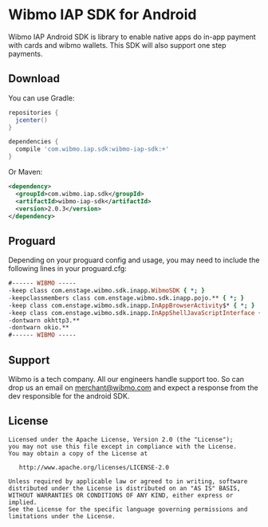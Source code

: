 Wibmo IAP SDK for Android
=====

Wibmo IAP Android SDK is library to enable native apps do in-app payment with cards and wibmo wallets. This SDK will also support one step payments.

Download
--------
You can use Gradle:

```gradle
repositories {
  jcenter()
}

dependencies {
  compile 'com.wibmo.iap.sdk:wibmo-iap-sdk:+'
}
```

Or Maven:

```xml
<dependency>
  <groupId>com.wibmo.iap.sdk</groupId>
  <artifactId>wibmo-iap-sdk</artifactId>
  <version>2.0.3</version>
</dependency>
```

Proguard
--------
Depending on your proguard config and usage, you may need to include the following lines in your proguard.cfg:

```pro
#------ WIBMO -----
-keep class com.enstage.wibmo.sdk.inapp.WibmoSDK { *; }
-keepclassmembers class com.enstage.wibmo.sdk.inapp.pojo.** { *; }
-keep class com.enstage.wibmo.sdk.inapp.InAppBrowserActivity$* { *; }
-keep class com.enstage.wibmo.sdk.inapp.InAppShellJavaScriptInterface { *; }
-dontwarn okhttp3.**
-dontwarn okio.**
#------ WIBMO -----
```

Support
-------
Wibmo is a tech company. All our engineers handle support too. So can drop us an email on merchant@wibmo.com and expect a response from the dev responsible for the android SDK.

License
-------

    Licensed under the Apache License, Version 2.0 (the "License");
    you may not use this file except in compliance with the License.
    You may obtain a copy of the License at

       http://www.apache.org/licenses/LICENSE-2.0

    Unless required by applicable law or agreed to in writing, software
    distributed under the License is distributed on an "AS IS" BASIS,
    WITHOUT WARRANTIES OR CONDITIONS OF ANY KIND, either express or implied.
    See the License for the specific language governing permissions and
    limitations under the License.
